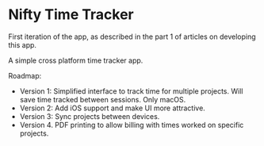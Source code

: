 # Nifty Time Tracker

First iteration of the app, as described in the part 1 of articles on developing this app.

A simple cross platform time tracker app.

Roadmap:
- Version 1: Simplified interface to track time for multiple projects. Will save time tracked between sessions. Only macOS.
- Version 2: Add iOS support and make UI more attractive.
- Version 3: Sync projects between devices.
- Version 4. PDF printing to allow billing with times worked on specific projects.
